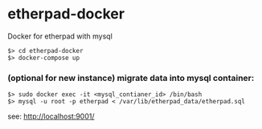 # etherpad-docker
Docker for etherpad with mysql

````
$> cd etherpad-docker
$> docker-compose up
````

### (optional for new instance) migrate data into mysql container:
````
$> sudo docker exec -it <mysql_contianer_id> /bin/bash
$> mysql -u root -p etherpad < /var/lib/etherpad_data/etherpad.sql
````

see: [http://localhost:9001/](http://localhost:9001/)
